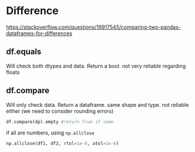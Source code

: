 # Difference
https://stackoverflow.com/questions/19917545/comparing-two-pandas-dataframes-for-differences

## df.equals
Will check both dtypes and data.
Return a bool. not very reliable regarding floats

## df.compare
Will only check data.
Return a dataframe. same shape and type. not reliable either (we need to consider rounding errors)
```py
df.compare(dp).empty #return True if same
```

if all are numbers, using `np.allclose`
```py
np.allclose(df1, df2, rtol=1e-6, atol=1e-6)
```
